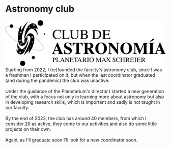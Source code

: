 # Astronomy club
<img src="images/logo_club.png?raw=true"/>
Starting from 2022, I (re)founded the faculty's astronomy club, since I was a freshman I participated on it, but when the last coordinator graduated (and during the pandemic) the club was unactive.
<br>
<br>
Under the guidance of the Planetarium's director I started a new generation of the club, with a focus not only in learning more about astronomy but also in developing research skills, which is important and sadly is not taught in our faculty.
<br>
<br>
By the end of 2023, the club has around 40 members, from which I consider 20 as active, they come to our activities and also do some little projects on their own.
<br>
<br>
Again, as I'll graduate soon I'll look for a new coordinator soon.
